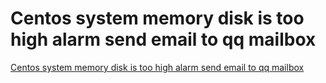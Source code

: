 # Centos system memory disk is too high alarm send email to qq mailbox
[Centos system memory disk is too high alarm send email to qq mailbox](https://aiwithcloud.com/2022/09/19/centos_system_memory_disk_is_too_high_alarm_send_email_to_qq_mailbox/)
